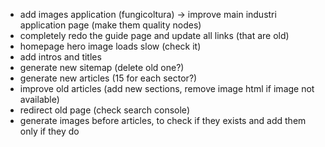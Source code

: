 - add images application (fungicoltura) -> improve main industri application page (make them quality nodes)
- completely redo the guide page and update all links (that are old)
- homepage hero image loads slow (check it)
- add intros and titles
- generate new sitemap (delete old one?)
- generate new articles (15 for each sector?)
- improve old articles (add new sections, remove image html if image not available)
- redirect old page (check search console)
- generate images before articles, to check if they exists and add them only if they do
